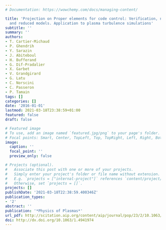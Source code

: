 ```yaml
---
# Documentation: https://wowchemy.com/docs/managing-content/

title: 'Projection on Proper elements for code control: Verification, numerical convergence,
  and reduced models. Application to plasma turbulence simulations'
subtitle: ''
summary: ''
authors:
- T. Cartier-Michaud
- P. Ghendrih
- Y. Sarazin
- J. Abiteboul
- H. Bufferand
- G. Dif-Pradalier
- X. Garbet
- V. Grandgirard
- G. Latu
- C. Norscini
- C. Passeron
- P. Tamain
tags: []
categories: []
date: '2016-01-01'
lastmod: 2021-03-18T23:38:59+01:00
featured: false
draft: false

# Featured image
# To use, add an image named `featured.jpg/png` to your page's folder.
# Focal points: Smart, Center, TopLeft, Top, TopRight, Left, Right, BottomLeft, Bottom, BottomRight.
image:
  caption: ''
  focal_point: ''
  preview_only: false

# Projects (optional).
#   Associate this post with one or more of your projects.
#   Simply enter your project's folder or file name without extension.
#   E.g. `projects = ["internal-project"]` references `content/project/deep-learning/index.md`.
#   Otherwise, set `projects = []`.
projects: []
publishDate: '2021-03-18T22:38:59.400346Z'
publication_types:
- '2'
abstract: ''
publication: '*Physics of Plasmas*'
url_pdf: http://scitation.aip.org/content/aip/journal/pop/23/2/10.1063/1.4941974
doi: http://dx.doi.org/10.1063/1.4941974
---
```

